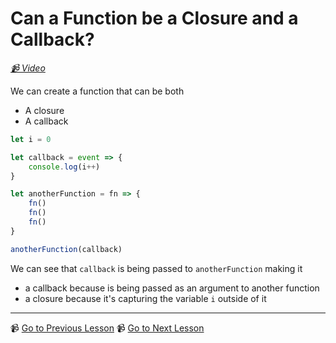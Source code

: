 # Can a Function be a Closure and a Callback?

*[📹 Video](https://egghead.io/lessons/egghead-can-a-function-be-a-closure-and-a-callback)*

We can create a function that can be both

- A closure
- A callback

```javascript
let i = 0

let callback = event => {
    console.log(i++)
}

let anotherFunction = fn => {
    fn()
    fn()
    fn()
}

anotherFunction(callback)

```

We can see that `callback` is being passed to `anotherFunction` making it 

- a callback because is being passed as an argument to another function
- a closure because it's capturing the variable `i` outside of it


---

📹 [Go to Previous Lesson](https://egghead.io/lessons/egghead-what-is-a-callback-in-javascript)
📹 [Go to Next Lesson](https://egghead.io/lessons/egghead-compose-closures-and-callbacks-to-create-new-functions)